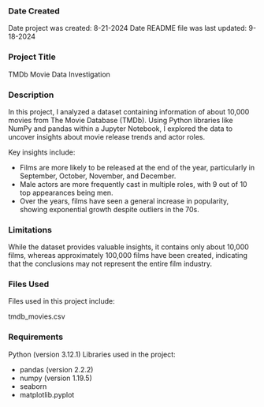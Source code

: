 ### Date Created
Date project was created: 8-21-2024
Date README file was last updated: 9-18-2024

### Project Title
TMDb Movie Data Investigation

### Description
In this project, I analyzed a dataset containing information of about 10,000 movies from The Movie Database (TMDb). Using Python libraries like NumPy and pandas within a Jupyter Notebook, I explored the data to uncover insights about movie release trends and actor roles.

Key insights include:

* Films are more likely to be released at the end of the year, particularly in September, October, November, and December.
* Male actors are more frequently cast in multiple roles, with 9 out of 10 top appearances being men.
* Over the years, films have seen a general increase in popularity, showing exponential growth despite outliers in the 70s.

### Limitations
While the dataset provides valuable insights, it contains only about 10,000 films, whereas approximately 100,000 films have been created, indicating that the conclusions may not represent the entire film industry.

### Files Used
Files used in this project include:

tmdb_movies.csv

### Requirements
Python (version 3.12.1)
Libraries used in the project:

* pandas (version 2.2.2)
* numpy (version 1.19.5)
* seaborn
* matplotlib.pyplot